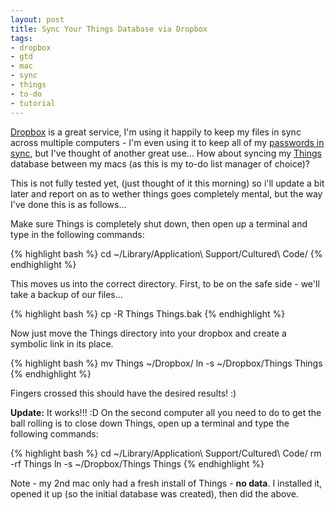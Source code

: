 ```yaml
---
layout: post
title: Sync Your Things Database via Dropbox
tags:
- dropbox
- gtd
- mac
- sync
- things
- to-do
- tutorial
---
```


[Dropbox](https://www.getdropbox.com/) is a great service, I'm using it happily to keep my files in sync
across multiple computers - I'm even using it to keep all of my [passwords in sync](http://www.switchersblog.com/2008/10/1password-29-br.html), but I've thought of another great use...
How about syncing my [Things](http://culturedcode.com/things/) database between my macs (as this is my to-do
list manager of choice)?

This is not fully tested yet, (just thought of it this morning) so i'll update a bit later and report on as
to wether things goes completely mental, but the way I've done this is as follows...

Make sure Things is completely shut down, then open up a terminal and type in the following commands:

{% highlight bash %}
cd ~/Library/Application\ Support/Cultured\ Code/
{% endhighlight %}

This moves us into the correct directory. First, to be on the safe side - we'll take a backup of our files...

{% highlight bash %}
cp -R Things Things.bak
{% endhighlight %}

Now just move the Things directory into your dropbox and create a symbolic link in its place.

{% highlight bash %}
mv Things ~/Dropbox/
ln -s ~/Dropbox/Things Things
{% endhighlight %}

Fingers crossed this should have the desired results! :)

**Update:** It works!!! :D On the second computer all you need to do to get the ball rolling is to close down
Things, open up a terminal and type the following commands:

{% highlight bash %}
cd ~/Library/Application\ Support/Cultured\ Code/
rm -rf Things
ln -s ~/Dropbox/Things Things
{% endhighlight %}

Note - my 2nd mac only had a fresh install of Things - **no data**. I installed it, opened it up (so the
initial database was created), then did the above.
